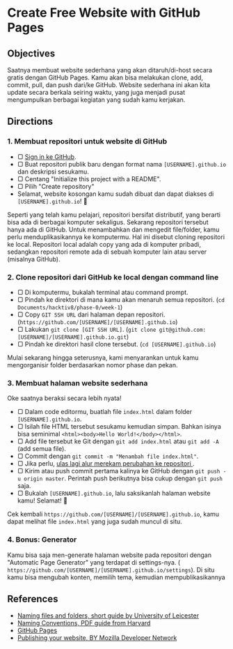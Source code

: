 # Create Free Website with GitHub Pages

## Objectives

Saatnya membuat website sederhana yang akan ditaruh/di-host secara gratis dengan GitHub Pages. Kamu akan bisa melakukan clone, add, commit, pull, dan push dari/ke GitHub. Website sederhana ini akan kita update secara berkala seiring waktu, yang juga menjadi pusat mengumpulkan berbagai kegiatan yang sudah kamu kerjakan.

## Directions

### 1. Membuat repositori untuk website di GitHub

- ▢ [Sign in ke GitHub](https://github.com/login).
- ▢ Buat repositori publik baru dengan format nama `[USERNAME].github.io` dan deskripsi sesukamu.
- ▢ Centang "Initialize this project with a README".
- ▢ Pilih "Create repository"
- Selamat, website kosongan kamu sudah dibuat dan dapat diakses di `[USERNAME].github.io`! :tada:

Seperti yang telah kamu pelajari, repositori bersifat distributif, yang berarti bisa ada di berbagai komputer sekaligus. Sekarang repositori tersebut hanya ada di GitHub. Untuk menambahkan dan mengedit file/folder, kamu perlu menduplikasikannya ke komputermu. Hal ini disebut cloning repositori ke local. Repositori local adalah copy yang ada di komputer pribadi, sedangkan repositori remote ada di sebuah komputer lain atau server (misalnya GitHub).

### 2. Clone repositori dari GitHub ke local dengan command line

- ▢ Di komputermu, bukalah terminal atau command prompt.
- ▢ Pindah ke direktori di mana kamu akan menaruh semua repositori. (`cd Documents/hacktiv8/phase-0/week-1`)
- ▢ Copy `GIT SSH URL` dari halaman depan repositori. (`https://github.com/[USERNAME]/[USERNAME].github.io`)
- ▢ Lakukan `git clone [GIT SSH URL]`. (`git clone git@github.com:[USERNAME]/[USERNAME].github.io.git`)
- ▢ Pindah ke direktori hasil clone tersebut. (`cd [USERNAME].github.io`)

Mulai sekarang hingga seterusnya, kami menyarankan untuk kamu mengorganisir folder berdasarkan nomor phase dan pekan.

### 3. Membuat halaman website sederhana

Oke saatnya beraksi secara lebih nyata!

- ▢ Dalam code editormu, buatlah file `index.html` dalam folder `[USERNAME].github.io`.
- ▢ Isilah file HTML tersebut sesukamu kemudian simpan. Bahkan isinya bisa seminimal `<html><body>Hello World!</body></html>`.
- ▢ Add file tersebut ke Git dengan `git add index.html` atau `git add -A` (add semua file).
- ▢ Commit dengan `git commit -m "Menambah file index.html"`.
- ▢ Jika perlu, [ulas lagi alur merekam perubahan ke repositori ](https://git-scm.com/book/en/v2/Git-Basics-Recording-Changes-to-the-Repository).
- ▢ Kirim atau push commit pertama kalinya ke GitHub dengan `git push -u origin master`. Perintah push berikutnya bisa cukup dengan `git push` saja.
- ▢ Bukalah `[USERNAME].github.io`, lalu saksikanlah halaman website kamu! Selamat! :tada:

Cek kembali `https://github.com/[USERNAME]/[USERNAME].github.io`, kamu dapat melihat file `index.html` yang juga sudah muncul di situ.

### 4. Bonus: Generator

Kamu bisa saja men-generate halaman website pada repositori dengan "Automatic Page Generator" yang terdapat di settings-nya. ( `https://github.com/[USERNAME]/[USERNAME].github.io/settings`). Di situ kamu bisa mengubah konten, memilih tema, kemudian mempublikasikannya

## References

- [Naming files and folders, short guide by University of Leicester](http://www2.le.ac.uk/services/research-data/organise-data/naming-files)
- [Naming Conventions, PDF guide from Harvard](http://library.harvard.edu/sites/default/files/NamingConventions.pdf)
- [GitHub Pages](https://pages.github.com)
- [Publishing your website, BY Mozilla Developer Network](https://developer.mozilla.org/en-US/Learn/Getting_started_with_the_web/Publishing_your_website)
